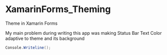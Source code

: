 # XamarinForms_Theming
Theme in Xamarin Forms


My main problem during writing this app was making Status Bar Text Color adaptive to theme and its background
```C#
Console.Writeline();
```
